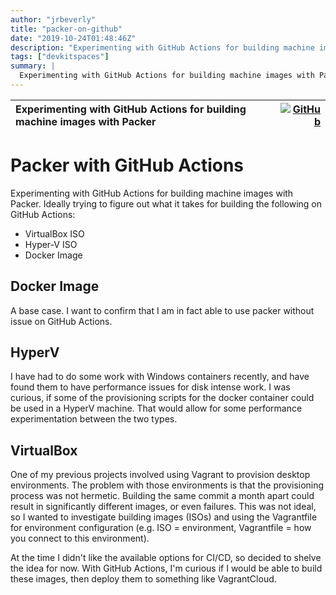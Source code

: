 ```yaml
---
author: "jrbeverly"
title: "packer-on-github"
date: "2019-10-24T01:48:46Z"
description: "Experimenting with GitHub Actions for building machine images with Packer"
tags: ["devkitspaces"]
summary: |
  Experimenting with GitHub Actions for building machine images with Packer. Ideally trying to figure out what it takes for building the following on GitHub Actions: - VirtualBox ISO - Hyper-V ISO - Docker Image
---
```


| Experimenting with GitHub Actions for building machine images with Packer | [![GitHub](https://img.shields.io/badge/GitHub-%23121011.svg?logo=github&logoColor=white)](https://github.com/devkitspaces/packer-on-github) |
| :-------- | -------: |


# Packer with GitHub Actions

Experimenting with GitHub Actions for building machine images with Packer. Ideally trying to figure out what it takes for building the following on GitHub Actions:

- VirtualBox ISO
- Hyper-V ISO
- Docker Image

## Docker Image

A base case. I want to confirm that I am in fact able to use packer without issue on GitHub Actions.

## HyperV

I have had to do some work with Windows containers recently, and have found them to have performance issues for disk intense work. I was curious, if some of the provisioning scripts for the docker container could be used in a HyperV machine. That would allow for some performance experimentation between the two types.

## VirtualBox

One of my previous projects involved using Vagrant to provision desktop environments. The problem with those environments is that the provisioning process was not hermetic. Building the same commit a month apart could result in significantly different images, or even failures. This was not ideal, so I wanted to investigate building images (ISOs) and using the Vagrantfile for environment configuration (e.g. ISO = environment, Vagrantfile = how you connect to this environment).

At the time I didn't like the available options for CI/CD, so decided to shelve the idea for now. With GitHub Actions, I'm curious if I would be able to build these images, then deploy them to something like VagrantCloud.
